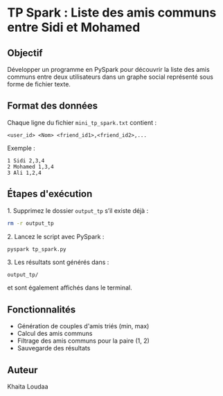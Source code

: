 # TP Spark : Liste des amis communs entre Sidi et Mohamed

## Objectif

Développer un programme en PySpark pour découvrir la liste des amis communs entre deux utilisateurs dans un graphe social représenté sous forme de fichier texte.

## Format des données

Chaque ligne du fichier `mini_tp_spark.txt` contient :

```
<user_id> <Nom> <friend_id1>,<friend_id2>,...
```

Exemple :

```
1 Sidi 2,3,4
2 Mohamed 1,3,4
3 Ali 1,2,4
```

## Étapes d'exécution

1\. Supprimez le dossier `output_tp` s’il existe déjà :

```bash
rm -r output_tp
```

2\. Lancez le script avec PySpark :

```bash
pyspark tp_spark.py
```

3\. Les résultats sont générés dans :

```
output_tp/
```

et sont également affichés dans le terminal.

## Fonctionnalités

- Génération de couples d'amis triés (min, max)
- Calcul des amis communs
- Filtrage des amis communs pour la paire (1, 2)
- Sauvegarde des résultats

## Auteur

Khaita Loudaa

